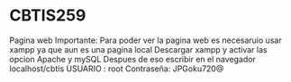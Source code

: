# CBTIS259
Pagina web
Importante:  Para poder ver la pagina web es necesaruio usar xampp ya que aun es una pagina local
Descargar xampp y activar las opcion  Apache y mySQL
Despues de eso escribir en el navegador localhost/cbtis 
USUARIO : root Contraseña: JPGoku720@

